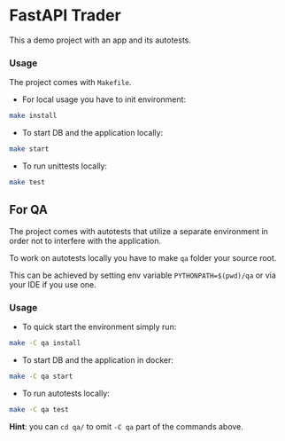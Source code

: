 # FastAPI Trader

This a demo project with an app and its autotests.

### Usage
The project comes with `Makefile`.

* For local usage you have to init environment:
```bash
make install
```

* To start DB and the application locally:
```bash
make start
```

* To run unittests locally:
```bash
make test
```

## For QA
The project comes with autotests that utilize a separate environment in order not to interfere with the application.

To work on autotests locally you have to make `qa` folder your source root.

This can be achieved by setting env variable `PYTHONPATH=$(pwd)/qa` or via your IDE if you use one.

### Usage
* To quick start the environment simply run:
```bash
make -C qa install
```

* To start DB and the application in docker:
```bash
make -C qa start
```

* To run autotests locally:
```bash
make -C qa test
```

**Hint**: you can `cd qa/` to omit `-C qa` part of the commands above.
